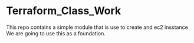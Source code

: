 # Terraform_Class_Work
This repo contains a simple module that is use to create and ec2 insstance
We are going to use this as a foundation.

